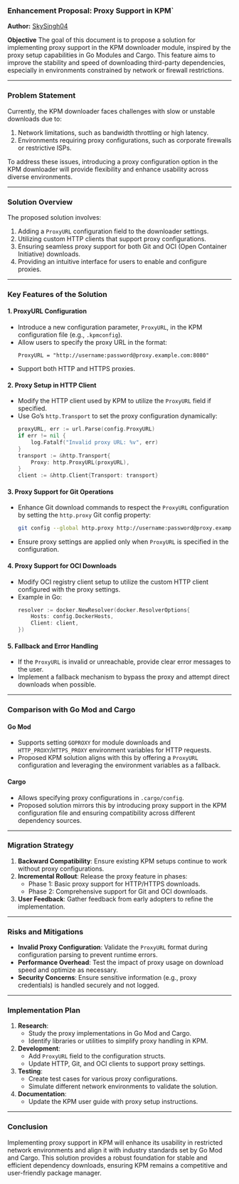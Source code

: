 ### Enhancement Proposal:  Proxy Support in KPM`

**Author:** [SkySingh04](https://linktr.ee/skysingh04)

**Objective**
The goal of this document is to propose a solution for implementing proxy support in the KPM downloader module, inspired by the proxy setup capabilities in Go Modules and Cargo. This feature aims to improve the stability and speed of downloading third-party dependencies, especially in environments constrained by network or firewall restrictions.

---

### Problem Statement
Currently, the KPM downloader faces challenges with slow or unstable downloads due to:
1. Network limitations, such as bandwidth throttling or high latency.
2. Environments requiring proxy configurations, such as corporate firewalls or restrictive ISPs.

To address these issues, introducing a proxy configuration option in the KPM downloader will provide flexibility and enhance usability across diverse environments.

---

### Solution Overview
The proposed solution involves:
1. Adding a `ProxyURL` configuration field to the downloader settings.
2. Utilizing custom HTTP clients that support proxy configurations.
3. Ensuring seamless proxy support for both Git and OCI (Open Container Initiative) downloads.
4. Providing an intuitive interface for users to enable and configure proxies.

---

### Key Features of the Solution

#### 1. ProxyURL Configuration
- Introduce a new configuration parameter, `ProxyURL`, in the KPM configuration file (e.g., `.kpmconfig`).
- Allow users to specify the proxy URL in the format:
  ```
  ProxyURL = "http://username:password@proxy.example.com:8080"
  ```
- Support both HTTP and HTTPS proxies.

#### 2. Proxy Setup in HTTP Client
- Modify the HTTP client used by KPM to utilize the `ProxyURL` field if specified.
- Use Go’s `http.Transport` to set the proxy configuration dynamically:
  ```go
  proxyURL, err := url.Parse(config.ProxyURL)
  if err != nil {
      log.Fatalf("Invalid proxy URL: %v", err)
  }
  transport := &http.Transport{
      Proxy: http.ProxyURL(proxyURL),
  }
  client := &http.Client{Transport: transport}
  ```

#### 3. Proxy Support for Git Operations
- Enhance Git download commands to respect the `ProxyURL` configuration by setting the `http.proxy` Git config property:
  ```bash
  git config --global http.proxy http://username:password@proxy.example.com:8080
  ```
- Ensure proxy settings are applied only when `ProxyURL` is specified in the configuration.

#### 4. Proxy Support for OCI Downloads
- Modify OCI registry client setup to utilize the custom HTTP client configured with the proxy settings.
- Example in Go:
  ```go
  resolver := docker.NewResolver(docker.ResolverOptions{
      Hosts: config.DockerHosts,
      Client: client, 
  })
  ```

#### 5. Fallback and Error Handling
- If the `ProxyURL` is invalid or unreachable, provide clear error messages to the user.
- Implement a fallback mechanism to bypass the proxy and attempt direct downloads when possible.

---

### Comparison with Go Mod and Cargo

#### Go Mod
- Supports setting `GOPROXY` for module downloads and `HTTP_PROXY`/`HTTPS_PROXY` environment variables for HTTP requests.
- Proposed KPM solution aligns with this by offering a `ProxyURL` configuration and leveraging the environment variables as a fallback.

#### Cargo
- Allows specifying proxy configurations in `.cargo/config`.
- Proposed solution mirrors this by introducing proxy support in the KPM configuration file and ensuring compatibility across different dependency sources.

---

### Migration Strategy
1. **Backward Compatibility**: Ensure existing KPM setups continue to work without proxy configurations.
2. **Incremental Rollout**: Release the proxy feature in phases:
   - Phase 1: Basic proxy support for HTTP/HTTPS downloads.
   - Phase 2: Comprehensive support for Git and OCI downloads.
3. **User Feedback**: Gather feedback from early adopters to refine the implementation.

---

### Risks and Mitigations
- **Invalid Proxy Configuration**: Validate the `ProxyURL` format during configuration parsing to prevent runtime errors.
- **Performance Overhead**: Test the impact of proxy usage on download speed and optimize as necessary.
- **Security Concerns**: Ensure sensitive information (e.g., proxy credentials) is handled securely and not logged.

---

### Implementation Plan
1. **Research**:
   - Study the proxy implementations in Go Mod and Cargo.
   - Identify libraries or utilities to simplify proxy handling in KPM.
2. **Development**:
   - Add `ProxyURL` field to the configuration structs.
   - Update HTTP, Git, and OCI clients to support proxy settings.
3. **Testing**:
   - Create test cases for various proxy configurations.
   - Simulate different network environments to validate the solution.
4. **Documentation**:
   - Update the KPM user guide with proxy setup instructions.

---

### Conclusion
Implementing proxy support in KPM will enhance its usability in restricted network environments and align it with industry standards set by Go Mod and Cargo. This solution provides a robust foundation for stable and efficient dependency downloads, ensuring KPM remains a competitive and user-friendly package manager.

